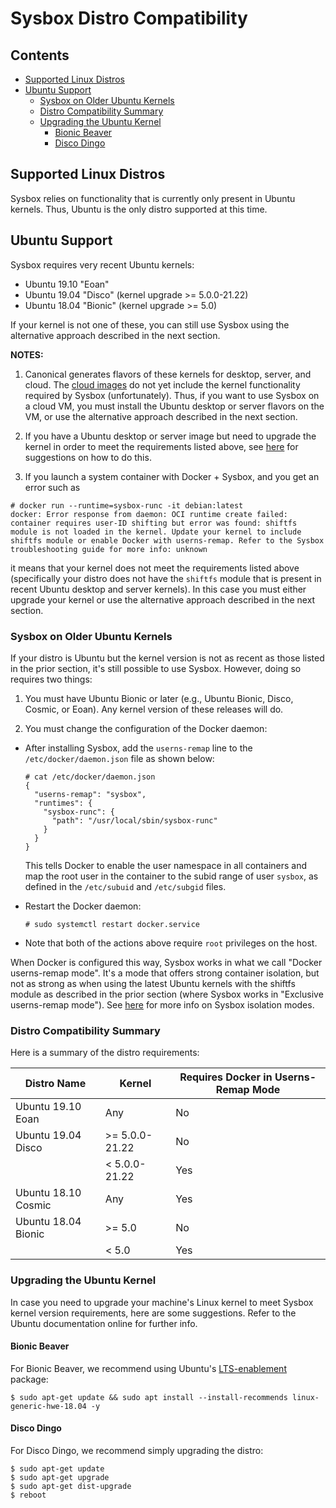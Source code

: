 # Sysbox Distro Compatibility

## Contents

-   [Supported Linux Distros](#supported-linux-distros)
-   [Ubuntu Support](#ubuntu-support)
    -   [Sysbox on Older Ubuntu Kernels](#sysbox-on-older-ubuntu-kernels)
    -   [Distro Compatibility Summary](#distro-compatibility-summary)
    -   [Upgrading the Ubuntu Kernel](#upgrading-the-ubuntu-kernel)
        -   [Bionic Beaver](#bionic-beaver)
        -   [Disco Dingo](#disco-dingo)

## Supported Linux Distros

Sysbox relies on functionality that is currently only present in
Ubuntu kernels. Thus, Ubuntu is the only distro supported at this
time.

## Ubuntu Support

Sysbox requires very recent Ubuntu kernels:

-   Ubuntu 19.10 "Eoan"
-   Ubuntu 19.04 "Disco" (kernel upgrade >= 5.0.0-21.22)
-   Ubuntu 18.04 "Bionic" (kernel upgrade >= 5.0)

If your kernel is not one of these, you can still use Sysbox
using the alternative approach described in the next section.

**NOTES:**

1) Canonical generates flavors of these kernels for desktop, server,
and cloud. The [cloud images](https://cloud-images.ubuntu.com/) do
not yet include the kernel functionality required by Sysbox
(unfortunately). Thus, if you want to use Sysbox on a cloud VM, you
must install the Ubuntu desktop or server flavors on the VM, or use
the alternative approach described in the next section.

2) If you have a Ubuntu desktop or server image but need to upgrade
the kernel in order to meet the requirements listed above, see
[here](#upgrading-the-ubuntu-kernel) for suggestions on how to do this.

3) If you launch a system container with Docker + Sysbox, and you get
an error such as

```console
# docker run --runtime=sysbox-runc -it debian:latest
docker: Error response from daemon: OCI runtime create failed: container requires user-ID shifting but error was found: shiftfs module is not loaded in the kernel. Update your kernel to include shiftfs module or enable Docker with userns-remap. Refer to the Sysbox troubleshooting guide for more info: unknown
```

it means that your kernel does not meet the requirements listed above
(specifically your distro does not have the `shiftfs` module that is
present in recent Ubuntu desktop and server kernels). In this case you
must either upgrade your kernel or use the alternative approach
described in the next section.

### Sysbox on Older Ubuntu Kernels

If your distro is Ubuntu but the kernel version is not as recent as
those listed in the prior section, it's still possible to use
Sysbox. However, doing so requires two things:

1) You must have Ubuntu Bionic or later (e.g., Ubuntu Bionic, Disco,
   Cosmic, or Eoan). Any kernel version of these releases will do.

2) You must change the configuration of the Docker daemon:

-   After installing Sysbox, add the `userns-remap` line to the
    `/etc/docker/daemon.json` file as shown below:

    ```console
    # cat /etc/docker/daemon.json
    {
      "userns-remap": "sysbox",
      "runtimes": {
        "sysbox-runc": {
          "path": "/usr/local/sbin/sysbox-runc"
        }
      }
    }
    ```

    This tells Docker to enable the user namespace in all containers
    and map the root user in the container to the subid range of
    user `sysbox`, as defined in the `/etc/subuid` and `/etc/subgid` files.

-   Restart the Docker daemon:

    ```console
    # sudo systemctl restart docker.service
    ```

-   Note that both of the actions above require `root` privileges on
    the host.

When Docker is configured this way, Sysbox works in what we call
"Docker userns-remap mode". It's a mode that offers strong container
isolation, but not as strong as when using the latest Ubuntu kernels
with the shiftfs module as described in the prior section (where
Sysbox works in "Exclusive userns-remap mode"). See
[here](usage.md#system-container-isolation-modes) for more info on
Sysbox isolation modes.

### Distro Compatibility Summary

Here is a summary of the distro requirements:

| Distro Name         | Kernel           | Requires Docker in Userns-Remap Mode |
| ------------------- | ---------------- | ------------------------------------ |
| Ubuntu 19.10 Eoan   | Any              | No                                   |
| Ubuntu 19.04 Disco  | >= 5.0.0-21.22   | No                                   |
|                     | &lt; 5.0.0-21.22 | Yes                                  |
| Ubuntu 18.10 Cosmic | Any              | Yes                                  |
| Ubuntu 18.04 Bionic | >= 5.0           | No                                   |
|                     | &lt; 5.0         | Yes                                  |

### Upgrading the Ubuntu Kernel

In case you need to upgrade your machine's Linux kernel to meet Sysbox
kernel version requirements, here are some suggestions. Refer to the
Ubuntu documentation online for further info.

#### Bionic Beaver

For Bionic Beaver, we recommend using Ubuntu's [LTS-enablement](https://wiki.ubuntu.com/Kernel/LTSEnablementStack)
package:

```console
$ sudo apt-get update && sudo apt install --install-recommends linux-generic-hwe-18.04 -y
```

#### Disco Dingo

For Disco Dingo, we recommend simply upgrading the distro:

```console
$ sudo apt-get update
$ sudo apt-get upgrade
$ sudo apt-get dist-upgrade
$ reboot
```
